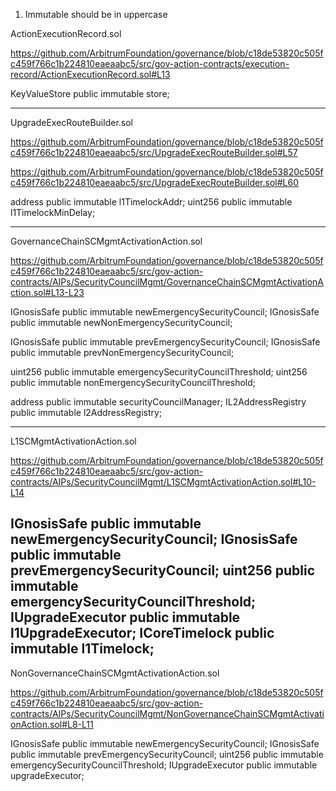 1. Immutable should be in uppercase

ActionExecutionRecord.sol

https://github.com/ArbitrumFoundation/governance/blob/c18de53820c505fc459f766c1b224810eaeaabc5/src/gov-action-contracts/execution-record/ActionExecutionRecord.sol#L13

KeyValueStore public immutable store;

--------------------------------------------------------------

UpgradeExecRouteBuilder.sol

https://github.com/ArbitrumFoundation/governance/blob/c18de53820c505fc459f766c1b224810eaeaabc5/src/UpgradeExecRouteBuilder.sol#L57

https://github.com/ArbitrumFoundation/governance/blob/c18de53820c505fc459f766c1b224810eaeaabc5/src/UpgradeExecRouteBuilder.sol#L60

address public immutable l1TimelockAddr;
uint256 public immutable l1TimelockMinDelay;

--------------------------------------------------------------
GovernanceChainSCMgmtActivationAction.sol

https://github.com/ArbitrumFoundation/governance/blob/c18de53820c505fc459f766c1b224810eaeaabc5/src/gov-action-contracts/AIPs/SecurityCouncilMgmt/GovernanceChainSCMgmtActivationAction.sol#L13-L23

IGnosisSafe public immutable newEmergencySecurityCouncil;
IGnosisSafe public immutable newNonEmergencySecurityCouncil;

IGnosisSafe public immutable prevEmergencySecurityCouncil;
IGnosisSafe public immutable prevNonEmergencySecurityCouncil;

uint256 public immutable emergencySecurityCouncilThreshold;
uint256 public immutable nonEmergencySecurityCouncilThreshold;

address public immutable securityCouncilManager;
IL2AddressRegistry public immutable l2AddressRegistry;

-------------------------------------------------------------

L1SCMgmtActivationAction.sol

https://github.com/ArbitrumFoundation/governance/blob/c18de53820c505fc459f766c1b224810eaeaabc5/src/gov-action-contracts/AIPs/SecurityCouncilMgmt/L1SCMgmtActivationAction.sol#L10-L14

IGnosisSafe public immutable newEmergencySecurityCouncil;
IGnosisSafe public immutable prevEmergencySecurityCouncil;
uint256 public immutable emergencySecurityCouncilThreshold;
IUpgradeExecutor public immutable l1UpgradeExecutor;
ICoreTimelock public immutable l1Timelock;
----------------------------------------------------------

NonGovernanceChainSCMgmtActivationAction.sol

https://github.com/ArbitrumFoundation/governance/blob/c18de53820c505fc459f766c1b224810eaeaabc5/src/gov-action-contracts/AIPs/SecurityCouncilMgmt/NonGovernanceChainSCMgmtActivationAction.sol#L8-L11

IGnosisSafe public immutable newEmergencySecurityCouncil;
IGnosisSafe public immutable prevEmergencySecurityCouncil;
uint256 public immutable emergencySecurityCouncilThreshold;
IUpgradeExecutor public immutable upgradeExecutor;






